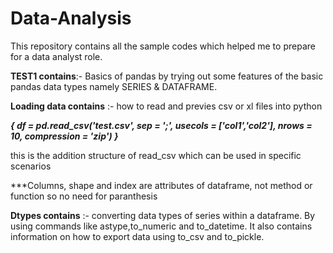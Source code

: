 # Data-Analysis
This repository contains all the sample codes which helped me to prepare for a data analyst role.

**TEST1 contains**:- Basics of pandas by trying out some features of the basic pandas data types namely SERIES & DATAFRAME.

**Loading data contains** :- how to read and previes csv or xl files into python 

***{
  df = pd.read_csv('test.csv', sep = ';', usecols = ['col1','col2'], nrows = 10, compression = 'zip')
}***

this is the addition structure of read_csv which can be used in specific scenarios

***Columns, shape and index are attributes of dataframe, not method or function so no need for paranthesis 

**Dtypes contains**  :- converting data types of series within a dataframe. By using commands like astype,to_numeric and to_datetime.
It also contains information on how to export data using to_csv and to_pickle.








